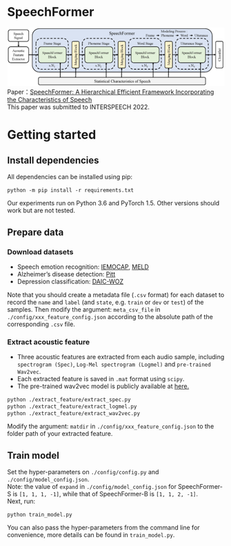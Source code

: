 # SpeechFormer
![SpeechFormer](./figures/framework.png)
Paper：[SpeechFormer: A Hierarchical Efficient Framework Incorporating the Characteristics of Speech](https://arxiv.org/abs/2203.03812)  
This paper was submitted to INTERSPEECH 2022.

# Getting started
## Install dependencies
All dependencies can be installed using pip:
```
python -m pip install -r requirements.txt
```
Our experiments run on Python 3.6 and PyTorch 1.5. Other versions should work but are not tested.

## Prepare data
### Download datasets
* Speech emotion recognition: [IEMOCAP](https://sail.usc.edu/iemocap/index.html), [MELD](https://affective-meld.github.io/)  
* Alzheimer’s disease detection: [Pitt](https://dementia.talkbank.org/)  
* Depression classification: [DAIC-WOZ](https://dcapswoz.ict.usc.edu/)  

Note that you should create a metadata file (`.csv` format) for each dataset to record the `name` and `label` (and `state`, e.g. `train` or `dev` or `test`) of the samples. Then modify the argument: `meta_csv_file` in `./config/xxx_feature_config.json` according to the absolute path of the corresponding `.csv` file.

### Extract acoustic feature
* Three acoustic features are extracted from each audio sample, including `spectrogram (Spec)`, `Log-Mel spectrogram (Logmel)` and `pre-trained Wav2vec`.  
* Each extracted feature is saved in `.mat` format using `scipy`.  
* The pre-trained wav2vec model is publicly available at [here.](https://github.com/pytorch/fairseq/blob/main/examples/wav2vec)
```
python ./extract_feature/extract_spec.py
python ./extract_feature/extract_logmel.py
python ./extract_feature/extract_wav2vec.py
```
Modify the argument: `matdir` in `./config/xxx_feature_config.json` to the folder path of your extracted feature.

## Train model
Set the hyper-parameters on `./config/config.py` and `./config/model_config.json`.  
Note: the value of `expand` in `./config/model_config.json` for SpeechFormer-S is `[1, 1, 1, -1]`, while that of SpeechFormer-B is `[1, 1, 2, -1]`.  
Next, run:
```
python train_model.py
```
You can also pass the hyper-parameters from the command line for convenience, more details can be found in `train_model.py`.
  
